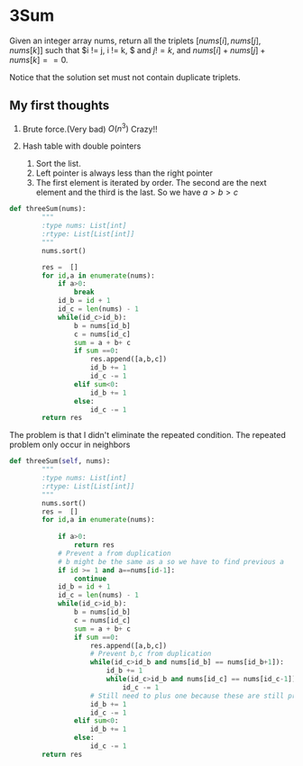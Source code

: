# 3Sum
Given an integer array nums, return all the triplets $[nums[i], nums[j], nums[k]]$ such that $i != j, i != k, $ and $j != k$, and $nums[i] + nums[j] + nums[k] == 0$.

Notice that the solution set must not contain duplicate triplets.

## My first thoughts
1. Brute force.(Very bad) $O(n^3)$ Crazy!!
2. Hash table with double pointers
    
    1. Sort the list.
    2. Left pointer is always less than the right pointer 
    3. The first element is iterated by order. The second are the next element and the third is the last. So we have $a>b>c$
```python 
def threeSum(nums):
        """
        :type nums: List[int]
        :rtype: List[List[int]]
        """
        nums.sort()

        res =  []
        for id,a in enumerate(nums):
            if a>0:
                break
            id_b = id + 1
            id_c = len(nums) - 1
            while(id_c>id_b):
                b = nums[id_b]
                c = nums[id_c]
                sum = a + b+ c
                if sum ==0:
                    res.append([a,b,c])
                    id_b += 1
                    id_c -= 1
                elif sum<0:
                    id_b += 1
                else:
                    id_c -= 1
        return res
```
The problem is that I didn't eliminate the repeated condition.
The repeated problem only occur in neighbors

```python 
def threeSum(self, nums):
        """
        :type nums: List[int]
        :rtype: List[List[int]]
        """
        nums.sort()
        res =  []
        for id,a in enumerate(nums):
            
            if a>0:
                return res
            # Prevent a from duplication
            # b might be the same as a so we have to find previous a
            if id >= 1 and a==nums[id-1]:
                continue
            id_b = id + 1
            id_c = len(nums) - 1
            while(id_c>id_b):
                b = nums[id_b]
                c = nums[id_c]
                sum = a + b+ c
                if sum ==0:
                    res.append([a,b,c])
                    # Prevent b,c from duplication
                    while(id_c>id_b and nums[id_b] == nums[id_b+1]):
                        id_b += 1
                        while(id_c>id_b and nums[id_c] == nums[id_c-1]):
                            id_c -= 1
                    # Still need to plus one because these are still previous ones
                    id_b += 1
                    id_c -= 1
                elif sum<0:
                    id_b += 1
                else:
                    id_c -= 1
        return res
```
